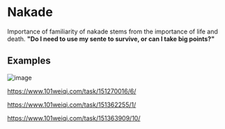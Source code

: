# Nakade

Importance of familiarity of nakade stems from the importance of life and death.
**"Do I need to use my sente to survive, or can I take big points?"**

## Examples
![image](https://user-images.githubusercontent.com/37749/222268090-e64bc43b-1701-43be-a853-a33ab87b310b.png)

https://www.101weiqi.com/task/151270016/6/

https://www.101weiqi.com/task/151362255/1/

https://www.101weiqi.com/task/151363909/10/


